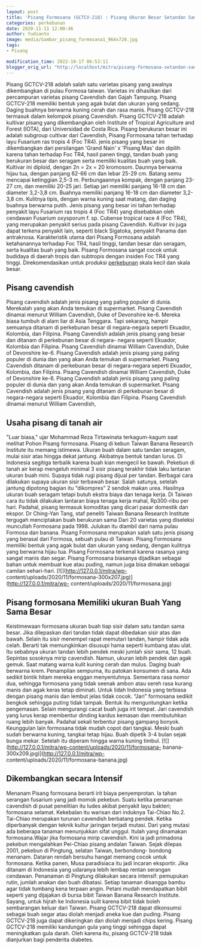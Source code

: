 ```yaml
---
layout: post
title: 'Pisang Formosana (GCTCV-218) : Pisang Ukuran Besar Setandan Sama Besar'
categories: perkebunan
date: 2020-11-11 12:00:46
author: Yudianto
image: media/Gambar_pisang_formosana1_964x720.jpg
tags:
- Pisang

modification_time: 2022-10-17 06:53:11
blogger_orig_url: "http://localhost/mitra/pisang-formosana-setandan-sama-besar.html"
---
```


Pisang GCTCV-218 adalah salah satu varietas pisang yang awalnya dikembangkan
di pulau Formosa taiwan. Varietas ini dihasilkan dari percampuran varietas
pisang Cavendish dan Gajah Tampung. Pisang GCTCV-218 memiliki bentuk yang agak
bulat dan ukuran yang sedang. Daging buahnya berwarna kuning cerah dan rasa
manis. Pisang GCTCV-218 termasuk dalam kelompok pisang Cavendish. Pisang
GCTCV-218 adalah kultivar pisang yang dikembangkan oleh Institute of Tropical
Agriculture and Forest (IOTA), dari Universidad de Costa Rica. Pisang
berukuran besar ini adalah subgroup cultivar dari Cavendish, Pisang Formosana
tahan terhadap layu Fusarium ras tropis 4 (Foc TR4). jenis pisang yang besar
ini dikembangkan dari persilangan 'Grand Nain' x 'Pisang Mas' dan dipilih
karena tahan terhadap Foc TR4, hasil panen tinggi, tandan buah yang berukuran
besar dan seragam serta memiliki kualitas buah yang baik. Kultivar ini
diploid, dengan 2n = 2x = 20 kromosom. Daunnya berwarna hijau tua, dengan
panjang 62-66 cm dan lebar 25-29 cm. Batang semu mencapai ketinggian 2,5-3 m.
Perbungaannya kompak, dengan panjang 23-27 cm, dan memiliki 20-25 jari. Setiap
jari memiliki panjang 16-18 cm dan diameter 3,2-3,8 cm. Buahnya memiliki
panjang 16-18 cm dan diameter 3,2-3,8 cm. Kulitnya tipis, dengan warna kuning
saat matang, dan daging buahnya berwarna putih. Jenis pisang yang besar ini
tahan terhadap penyakit layu Fusarium ras tropis 4 (Foc TR4) yang disebabkan
oleh cendawan Fusarium oxysporum f. sp. Cubense tropical race 4 (Foc TR4),
yang merupakan penyakit serius pada pisang Cavendish. Kultivar ini juga dapat
terkena penyakit lain, seperti black Sigatoka, penyakit Panama dan antraknosa.
Karakteristik utama dari Pisang Formosana adalah ketahanannya terhadap Foc
TR4, hasil tinggi, tandan besar dan seragam, serta kualitas buah yang baik.
Pisang Formosana sangat cocok untuk budidaya di daerah tropis dan subtropis
dengan insiden Foc TR4 yang tinggi. Direkomendasikan untuk produksi
[perkebunan](http://127.0.0.1/mitra/perkebunan "perkebunan") skala kecil dan
skala besar.

## Pisang cavendish

Pisang cavendish adalah jenis pisang yang paling populer di dunia. Merekalah
yang akan Anda temukan di supermarket. Pisang Cavendish dinamai menurut
William Cavendish, Duke of Devonshire ke-6. Mereka biasa tumbuh di alam liar
di Asia Tenggara. Tapi sekarang, hampir semuanya ditanam di perkebunan besar
di negara-negara seperti Ekuador, Kolombia, dan Filipina. Pisang Cavendish
adalah jenis pisang yang besar dan ditanam di perkebunan besar di negara-
negara seperti Ekuador, Kolombia dan Filipina. Pisang Cavendish dinamai
William Cavendish, Duke of Devonshire ke-6. Pisang Cavendish adalah jenis
pisang yang paling populer di dunia dan yang akan Anda temukan di supermarket.
Pisang Cavendish ditanam di perkebunan besar di negara-negara seperti Ekuador,
Kolombia, dan Filipina. Pisang Cavendish dinamai William Cavendish, Duke of
Devonshire ke-6. Pisang Cavendish adalah jenis pisang yang paling populer di
dunia dan yang akan Anda temukan di supermarket. Pisang Cavendish adalah jenis
pisang yang ditanam di perkebunan besar di negara-negara seperti Ekuador,
Kolombia dan Filipina. Pisang Cavendish dinamai menurut William Cavendish,

## Usaha pisang di tanah air

"Luar biasa," ujar Mohammad Reza Tirtawinata terkagum-kagum saat melihat Pohon
Pisang formosana. Pisang di kebun Taiwan Banana Research Institute itu memang
istimewa. Ukuran buah dalam satu tandan seragam, mulai sisir atas hingga dekat
jantung. Akibatnya bentuk tandan lurus. Di Indonesia segitiga terbalik karena
buah kian mengecil ke bawah. Pekebun di tanah air kerap mengeluh minimal 3
sisir pisang terakhir tidak laku lantaran ukuran buah mini. Supaya tidak rugi
pisang dijual per tandan. Berbagai cara dilakukan supaya ukuran sisir terbawah
besar. Salah satunya, setelah jantung dipotong bagian itu “dikompres” 2 sendok
makan urea. Hasilnya ukuran buah seragam tetapi butuh ekstra biaya dan tenaga
kerja. Di Taiwan cara itu tidak dilakukan lantaran biaya tenaga kerja mahal,
Rp300-ribu per hari. Padahal, pisang termasuk komoditas yang dicari pasar
domestik dan ekspor. Dr Ching-Yan Tang, staf peneliti Taiwan Banana Research
Institute tergugah menciptakan buah berukuran sama Dari 20 varietas yang
diseleksi muncullah Formosana pada 1998. Julukan itu diambil dari nama pulau
Formosa dan banana. Pisang Formosana merupakan salah satu jenis pisang yang
berasal dari Formosa, sebuah pulau di Taiwan. Pisang Formosana memiliki bentuk
yang agak bulat dan ukuran yang sedang, dengan kulitnya yang berwarna hijau
tua. Pisang Formosana terkenal karena rasanya yang sangat manis dan segar.
Pisang Formosana biasanya dijadikan sebagai bahan untuk membuat kue atau
puding, namun juga bisa dimakan sebagai camilan sehari-hari.
[![](http://127.0.0.1/mitra/wp-
content/uploads/2020/11/formosana-300x207.jpg)](http://127.0.0.1/mitra/wp-
content/uploads/2020/11/formosana.jpg)

## Pisang formosana Memiliki ukuran Buah Yang Sama Besar

Keistimewaan formosana ukuran buah tiap sisir dalam satu tandan sama besar.
Jika dilepaskan dari tandan tidak dapat dibedakan sisir atas dan bawah. Selain
itu sisir menempel rapat memutari tandan, hampir tidak ada celah. Berarti tak
memungkinkan disusupi hama seperti kumbang atau ulat. Itu sebabnya ukuran
tandan lebih pendek meski jumlah sisir sama, 12 buah. Sepintas sosoknya mirip
cavendish. Namun, ukuran lebih pendek dan agak gemuk. Saat matang warna kulit
kuning cerah dan mulus. Daging buah berwarna krem. Penampilan sempurna, itu
patokan konsumen di sana. Ada sedikit bintik hitam mereka enggan menyentuhnya.
Sementara rasa nomor dua, sehingga formosana yang tidak seenak ambon atau
sereh rasa kurang manis dan agak keras tetap diminati. Untuk lidah Indonesia
yang terbiasa dengan pisang manis dan lembut jelas tidak cocok. “Jari”
formosana sedikit bengkok sehingga puting tidak tampak. Bentuk itu
menguntungkan ketika pengemasan. Selain mengurangi cacat buah juga irit
tempat. Jari cavendish yang lurus kerap membentur dinding kardus kemasan dan
membutuhkan ruang lebih banyak. Padahal sekali terbentur pisang gampang
bonyok. Keunggulan lain formosana tidak mudah copot dari tangkai. Meski buah
sudah berwarna kuning, tangkai tetap hijau. Buah dipetik 3-4 bulan sejak bunga
mekar. Setelah itu diperam hingga warna kuning timbul.
[![](http://127.0.0.1/mitra/wp-content/uploads/2020/11/formosana-
banana-300x209.jpg)](http://127.0.0.1/mitra/wp-
content/uploads/2020/11/formosana-banana.jpg)

## Dikembangkan secara Intensif

Menanam Pisang formosana berarti irit biaya penyemprotan. Ia tahan serangan
fusarium yang jadi momok pekebun. Suatu ketika penanaman cavendish di pusat
penelitian itu ludes akibat penyakit layu bakteri; formosana selamat.
Kekebalan itu warisan dari induknya Tai-Chiao No.2. Tai-Chiao merupakan
turunan cavendish berbatang pendek. Ketika diperbanyak dengan teknik kultur
jaringan terjadi mutasi. Dari yang mutasi ada beberapa tanaman menunjukkan
sifat unggul. Itulah yang dinamakan formosana.Wajar jika formosana mirip
cavendish. Kini ia jadi primadona pekebun mengalahkan Pei-Chiao pisang andalan
Taiwan. Sejak dilepas 2001, pekebun di Pingtung, selatan Taiwan, berbondong-
bondong menanam. Dataran rendah bersuhu hangat memang cocok untuk formosana.
Ketika panen, Musa paradisiaca itu jadi incaran eksportir. Jika ditanam di
Indonesia yang udaranya lebih lembap rentan serangan cendawan. Penanaman di
Pingtung dilakukan secara intensif: pemupukan rutin, jumlah anakan dan buah
dibatasi. Setiap tanaman disangga bambu agar tidak tumbang kena terpaan angin.
Petani mudah mendapatkan bibit seperti yang dijajakan di bursa bibit Taiwan
Banana Research Institute. Sayang, untuk hijrah ke Indonesia sulit karena
bibit tidak boleh sembarangan keluar dari Taiwan. Pisang GCTCV-218 dapat
dikonsumsi sebagai buah segar atau diolah menjadi aneka kue dan puding. Pisang
GCTCV-218 juga dapat dikeringkan dan diolah menjadi chips kering. Pisang
GCTCV-218 memiliki kandungan gula yang tinggi sehingga dapat meningkatkan gula
darah. Oleh karena itu, pisang GCTCV-218 tidak dianjurkan bagi penderita
diabetes.


